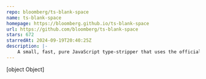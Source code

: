 ```yaml
---
repo: bloomberg/ts-blank-space
name: ts-blank-space
homepage: https://bloomberg.github.io/ts-blank-space
url: https://github.com/bloomberg/ts-blank-space
stars: 672
starredAt: 2024-09-19T20:40:25Z
description: |-
    A small, fast, pure JavaScript type-stripper that uses the official TypeScript parser.
---
```


[object Object]
